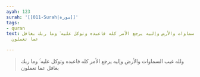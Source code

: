 ```yaml
---
ayah: 123
surah: '[[011-Surah|سورة]]'
tags:
- quran
text: ولله غيب السماوات والأرض وإليه يرجع الأمر كله فاعبده وتوكل عليه ۚ وما ربك بغافل
  عما تعملون

---
```

> ولله غيب السماوات والأرض وإليه يرجع الأمر كله فاعبده وتوكل عليه ۚ وما ربك بغافل عما تعملون
